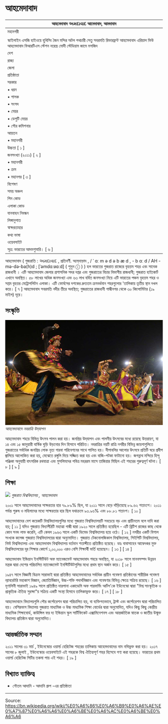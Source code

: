 # আহমেদাবাদ

| আহমেদাবাদ અમદાવાદ আমেদাবাদ, আমদাবাদ |
| --- |
| মহানগরী |
|  |
| স্কাইলাইন এসজি হাইওয়ে হুথিসিং জৈন মন্দির অটল পথচারী সেতু সবরমতি রিভারফ্রন্ট আহমেদাবাদ এরিয়াল ভিউ আহমেদাবাদ বিআরটিএস স্টেশন নরেন্দ্র মোদী স্টেডিয়াম জামে মসজিদ |
| দেশ |
| রাজ্য |
| জেলা |
| প্রতিষ্ঠাতা |
| সরকার |
| • ধরন |
| • শাসক |
| • সংসদ |
| • মেয়র |
| • ডেপুটি মেয়র |
| • পৌর কমিশনার |
| আয়তন |
| • মহানগরী |
| উচ্চতা [ ১ ] |
| জনসংখ্যা (২০১১) [ ২ ] |
| • মহানগরী |
| • ক্রম |
| • মহানগর [ ৩ ] |
| বিশেষণ |
| সময় অঞ্চল |
| পিন কোড |
| এলাকা কোড |
| যানবাহন নিবন্ধন |
| লিঙ্গানুপাত |
| স্বাক্ষরতাহার |
| কথ্য ভাষা |
| ওয়েবসাইট |
| সূত্র: ভারতের আদমশুমারি। [ ৬ ] |

আহমেদাবাদ ( গুজরাতি : અમદાવાદ , প্রতিবর্ণী. অ্যম্‌দাভ়াদ , / ˈ ɑː m ə d ə b æ d , - b ɑː d / AH -mə-də-ba(h)d ; [ˈəmdɑːʋɑːd] ( শুনুন ⓘ ) ) হল ভারতের গুজরাত রাজ্যের বৃহত্তম শহর এবং সাবেক রাজধানী । এটি আহমেদাবাদ জেলার প্রশাসনিক সদর দপ্তর এবং গুজরাতের বিচার বিভাগীয় রাজধানী; গুজরাত হাইকোর্ট এখানে অবস্থিত। ৫৮ লাখের অধিক জনসংখ্যা এবং ৬৩ লাখ বর্ধিত জনসংখ্যা নিয়ে এটি ভারতের পঞ্চম বৃহত্তম শহর ও সপ্তম বৃহত্তর মেট্রোপলিটন এলাকা। এটি ফোর্বসের দশকের দ্রুততম ক্রমবর্ধমান শহরগুলোর 'তালিকায় তৃতীয় স্থান দখল করে। [ ৭ ] আহমেদাবাদ সবরমতি নদীর তীরে অবস্থিত; গুজরাতের রাজধানী গান্ধীনগর থেকে ৩০ কিলোমিটার (১৯ মাইল) দূরে।

## সংস্কৃতি

![](../../images/cdef67dac6384f91.jpg)
*আহমেদাবাদে নবরাত্রি উদ্‌যাপন*

আহমেদাবাদ শহরে বিভিন্ন উৎসব পালন করা হয়। জনপ্রিয় উদ্‌যাপন এবং পালনীয় উৎসবের মধ্যে রয়েছে উত্তরায়ণ, যা ১৪ এবং ১৫ জানুয়ারী বার্ষিক ঘুড়ি উড়নোর দিন হিসাবে পরিচিত। নবরাত্রির নয়টি রাত্রি নগরীর বিভিন্ন জায়গাগুলিতে গুজরাতের সর্বাধিক জনপ্রিয় লোক নৃত্য গারবা পরিবেশনের সাথে পালিত হয়। দীপাবলির আলোর উৎসবে প্রতিটি ঘরে প্রদীপ জ্বালিয়ে আলোকিত করা হয়, মেঝেতে রঙ্গুলি দিয়ে সজ্জিত করা হয় এবং বাজি-পটকা ফাটানো হয়। জগন্নাথ মন্দিরে হিন্দু পঞ্জিকা অনুযায়ী বাৎসরিক রথযাত্রা এবং মুসলিমদের পবিত্র মহররম মাসে তাজিয়ার মিছিল এই শহরের গুরুত্বপূর্ণ ঘটনা। [ ৮ ] [ ৯ ]

## শিক্ষা

![](../../images/8747ac0f3dd7e9aa.JPG)
*গুজরাত বিশ্ববিদ্যালয় , আহমেদাবাদ*

২০০১ সালে আহমেদাবাদের সাক্ষরতার হার ৭৯.৮৯% ছিল, যা ২০১১ সালে বেড়ে দাঁড়িয়েছে ৮৯.৬২ শতাংশে। ২০১১ পর্যন্ত পুরুষ ও মহিলাদের মধ্যে সাক্ষরতার হার ছিল যথাক্রমে ৯৩.৯৬% এবং ৮৮.৮১ শতাংশ। [ ১০ ]

আহমেদাবাদের বেশ কয়েকটি বিশ্ববিদ্যালয়গুলির মধ্যে গুজরাত বিশ্ববিদ্যালয়টি সবচেয়ে বড় এবং প্রাচীনতম বলে দাবি করা হয়; [ ১১ ] যদিও গুজরাত বিদ্যাপীঠটি মহাত্মা গান্ধী দ্বারা ১৯২০ সালে প্রতিষ্ঠিত হয়েছিল - এটি ব্রিটিশ রাজের কাছ থেকে কোন সনদ লাভ করেনি, এটি কেবল ১৯৬৩ সালে একটি ডিমেড বিশ্ববিদ্যালয় হয়ে ওঠে। [ ১২ ] নগরীর একটি বিশাল সংখ্যক কলেজ গুজরাত বিশ্ববিদ্যালয়ের দ্বারা অনুমোদিত। গুজরাত টেকনোলজিকাল বিশ্ববিদ্যালয়, সিইপিটি বিশ্ববিদ্যালয়, নির্মা বিশ্ববিদ্যালয় এবং আহমেদাবাদ বিশ্ববিদ্যালয় বর্তমান শতাব্দীতে প্রতিষ্ঠিত হয়েছে। ডাঃ বাবাসাহেব আম্বেদকর মুক্ত বিশ্ববিদ্যালয়ের দূর শিক্ষার কোর্সে ১,০০,০০০ এরও বেশি শিক্ষার্থী ভর্তি হয়েছেন। [ ১৩ ] [ ১৪ ]

আহমেদাবাদ ইন্ডিয়ান ইনস্টিটিউট অফ ম্যানেজমেন্ট আহমেদাবাদ শহরে অবস্থিত, যা ২০১৮ সালে মানবসম্পদ উন্নয়ন মন্ত্রক দ্বারা দেশের পরিচালিত ম্যানেজমেন্ট ইনস্টিটিউটগুলির মধ্যে প্রথম স্থান অর্জন করে। [ ১৫ ]

১৯৪৭ সালে বিজ্ঞানী বিক্রম সারাভাই দ্বারা প্রতিষ্ঠিত আহমেদাবাদের সর্বাধিক প্রাচীন গবেষণা প্রতিষ্ঠানের শারীরিক গবেষণা ল্যাবরেটরি মহাকাশ বিজ্ঞান, জ্যোতির্বিজ্ঞান, উচ্চ-শক্তি পদার্থবিজ্ঞান এবং গবেষণার বিভিন্ন ক্ষেত্রে সক্রিয় রয়েছে। [ ১৬ ] মৃণালিনী সারাভাই ১৯৪৯ সালে প্রতিষ্ঠিত দারপানা একাডেমি অফ পারফর্মিং আর্টস'কে ইউনেস্কো দ্বারা "বিশ্ব সাংস্কৃতিক ও প্রাকৃতিক ঐতিহ্য সুরক্ষা"য় সক্রিয় একটি সংস্থা হিসাবে তালিকাভুক্ত করে। [ ১৭ ] [ ১৮ ]

আহমেদাবাদে বিদ্যালয়গুলি পৌর কর্পোরেশন দ্বারা পরিচালিত হয়, বা ব্যক্তিগতভাবে, ট্রাস্ট এবং কর্পোরেশন দ্বারা পরিচালিত হয়। বেশিরভাগ বিদ্যালয় গুজরাত মাধ্যমিক ও উচ্চ মাধ্যমিক শিক্ষা বোর্ডের দ্বারা অনুমোদিত, যদিও কিছু কিছু কেন্দ্রীয় মাধ্যমিক শিক্ষাবোর্ড, কাউন্সিল ফর দ্য ইন্ডিয়ান স্কুল সার্টিফিকেট এক্সামিনেশনস এবং আন্তর্জাতিক স্নাতক ও জাতীয় উন্মুক্ত বিদ্যালয় প্রতিষ্ঠান দ্বারা অনুমোদিত।

## আন্তর্জাতিক সম্মান

২০১১ সালের ৩১ মার্চ , ইউনেস্কোর ওয়ার্ল্ড হেরিটেজ শহরের তালিকায় আহেমদাবাদের নাম নথিভুক্ত করা হয়। ২০১৭ সালের ৮ জুলাই , ইউনেস্কোর ওয়েবসাইটে এই শহরকে বিশ্ব ঐতিহ্যপূর্ণ শহর হিসেবে গণ্য করা হয়েছে। ভারতের প্রথম ওয়ার্ল্ড হেরিটেজ সিটির তকমা পায় এই শহর। [ ১৯ ]

## বিখ্যাত ব্যাক্তিত্ব

- গৌতম আদানি - আদানি গ্রুপ -এর প্রতিষ্ঠাতা

---
Source: https://bn.wikipedia.org/wiki/%E0%A6%86%E0%A6%B9%E0%A6%AE%E0%A7%87%E0%A6%A6%E0%A6%BE%E0%A6%AC%E0%A6%BE%E0%A6%A6
